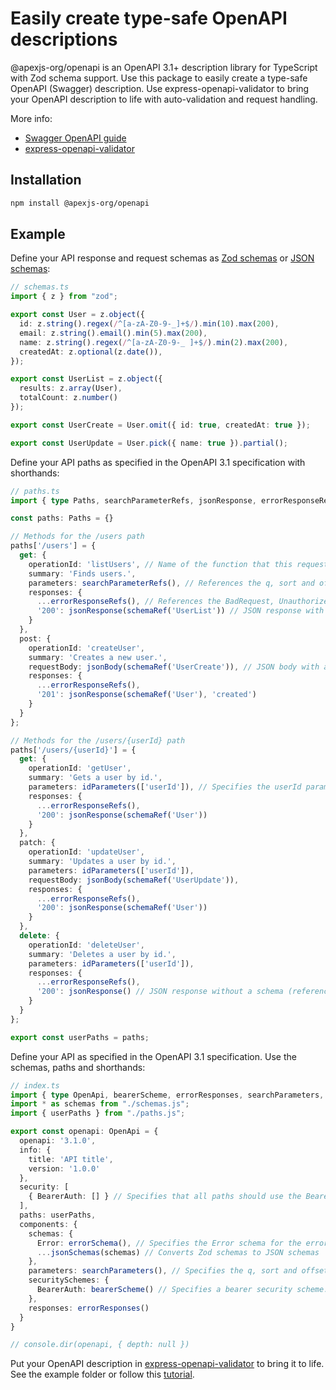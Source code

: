 # Easily create type-safe OpenAPI descriptions

@apexjs-org/openapi is an OpenAPI 3.1+ description library for TypeScript with Zod schema support. Use this package to easily create a type-safe OpenAPI (Swagger) description. Use express-openapi-validator to bring your OpenAPI description to life with auto-validation and request handling.

More info:
- [Swagger OpenAPI guide](https://swagger.io/docs/specification/v3_0/about/)
- [express-openapi-validator](https://www.npmjs.com/package/express-openapi-validator)


## Installation

```sh
npm install @apexjs-org/openapi
```

## Example

Define your API response and request schemas as [Zod schemas](https://www.npmjs.com/package/zod) or [JSON schemas](https://json-schema.org/):
```ts
// schemas.ts
import { z } from "zod";

export const User = z.object({
  id: z.string().regex(/^[a-zA-Z0-9-_]+$/).min(10).max(200),
  email: z.string().email().min(5).max(200),
  name: z.string().regex(/^[a-zA-Z0-9-_ ]+$/).min(2).max(200),
  createdAt: z.optional(z.date()),
});

export const UserList = z.object({
  results: z.array(User),
  totalCount: z.number()
});

export const UserCreate = User.omit({ id: true, createdAt: true });

export const UserUpdate = User.pick({ name: true }).partial();
```

Define your API paths as specified in the OpenAPI 3.1 specification with shorthands:

```ts
// paths.ts
import { type Paths, searchParameterRefs, jsonResponse, errorResponseRefs, jsonBody, idParameters, schemaRef } from "@apexjs-org/openapi";

const paths: Paths = {}

// Methods for the /users path
paths['/users'] = {
  get: {
    operationId: 'listUsers', // Name of the function that this request should trigger
    summary: 'Finds users.',
    parameters: searchParameterRefs(), // References the q, sort and offset parameters (included in components.parameters, see index.ts below)
    responses: {
      ...errorResponseRefs(), // References the BadRequest, Unauthorized, Forbidden, NotFound and TooManyRequests errors (included in components.responses, see index.ts below)
      '200': jsonResponse(schemaRef('UserList')) // JSON response with a reference to a custom schema (included in components.schemas, see index.ts below)
    }
  },
  post: {
    operationId: 'createUser',
    summary: 'Creates a new user.',
    requestBody: jsonBody(schemaRef('UserCreate')), // JSON body with a reference to a custom schema (included in components.schemas, see index.ts below)
    responses: {
      ...errorResponseRefs(),
      '201': jsonResponse(schemaRef('User'), 'created')
    }
  }
};

// Methods for the /users/{userId} path
paths['/users/{userId}'] = {
  get: {
    operationId: 'getUser',
    summary: 'Gets a user by id.',
    parameters: idParameters(['userId']), // Specifies the userId parameter in this path
    responses: {
      ...errorResponseRefs(),
      '200': jsonResponse(schemaRef('User'))
    }
  },
  patch: {
    operationId: 'updateUser',
    summary: 'Updates a user by id.',
    parameters: idParameters(['userId']),
    requestBody: jsonBody(schemaRef('UserUpdate')),
    responses: {
      ...errorResponseRefs(),
      '200': jsonResponse(schemaRef('User'))
    }
  },
  delete: {
    operationId: 'deleteUser',
    summary: 'Deletes a user by id.',
    parameters: idParameters(['userId']),
    responses: {
      ...errorResponseRefs(),
      '200': jsonResponse() // JSON response without a schema (reference)
    }
  }
};

export const userPaths = paths;
```

Define your API as specified in the OpenAPI 3.1 specification. Use the schemas, paths and shorthands:

```ts
// index.ts
import { type OpenApi, bearerScheme, errorResponses, searchParameters, jsonSchemas, errorSchema } from "@apexjs-org/openapi";
import * as schemas from "./schemas.js";
import { userPaths } from "./paths.js";

export const openapi: OpenApi = {
  openapi: '3.1.0',
  info: {
    title: 'API title',
    version: '1.0.0'
  },
  security: [
    { BearerAuth: [] } // Specifies that all paths should use the BearerAuth security scheme, see components.securitySchemes. Specifying security at the path method level is possible as well (to disable global security on path level, use: security: [])
  ],
  paths: userPaths,
  components: {
    schemas: {
      Error: errorSchema(), // Specifies the Error schema for the error responses, same schema as express-openapi-validator errors
      ...jsonSchemas(schemas) // Converts Zod schemas to JSON schemas
    },
    parameters: searchParameters(), // Specifies the q, sort and offset parameters so that they can be referenced
    securitySchemes: {
      BearerAuth: bearerScheme() // Specifies a bearer security scheme. openIdScheme() and oauth2Scheme() are possible as well
    },
    responses: errorResponses()
  }
}

// console.dir(openapi, { depth: null })
```

Put your OpenAPI description in [express-openapi-validator](https://www.npmjs.com/package/express-openapi-validator) to bring it to life. See the example folder or follow this [tutorial](https://medium.com/@apexjs-org/create-a-node-js-rest-api-with-an-openapi-description-in-minutes-972dda90e373).